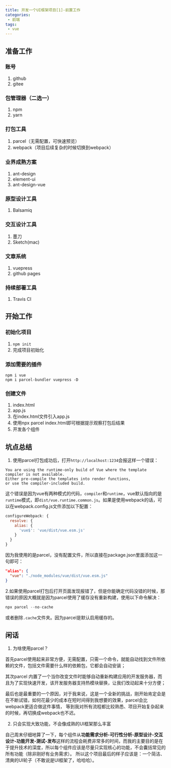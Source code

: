 ```yaml
---
title: 开发一个UI框架项目[1]-前置工作
categories:
 - 前端
tags:
 - vue
---
```


## 准备工作
### 账号
1. github
2. gitee


<!-- more -->

### 包管理器（二选一）
1. npm
2. yarn


### 打包工具
1. parcel（无需配置，可快速预览）
2. webpack（项目后续复杂的时候切换到webpack）


### 业界成熟方案
1. ant-design
2. element-ui
3. ant-design-vue


### 原型设计工具
1. Balsamiq


### 交互设计工具
1. 墨刀
2. Sketch(mac)


### 文章系统
1. vuepress
2. github pages


### 持续部署工具
1. Travis CI

## 开始工作
### 初始化项目
1. `npm init`
2. 完成项目初始化


### 添加需要的插件
```
npm i vue
npm i parcel-bundler vuepress -D
```

### 创建文件
1. index.html
2. app.js
3. 在index.html文件引入app.js
4. 使用npx parcel index.html即可根据提示观察打包后结果
5. 开发各个组件

## 坑点总结
1. 使用parcel打包成功后，打开`http://localhost:1234`会报这样一个错误：
```
You are using the runtime-only build of Vue where the template compiler is not available.
Either pre-compile the templates into render functions,
or use the compiler-included build.
```
这个错误是因为vue有两种模式的代码，`compiler`和`runtime`，vue默认指向的是`runtime`模式，即`dist/vue.runtime.common.js`。如果是使用webpack的话，可以在webpack.config.js文件添加以下配置：
```js
configureWebpack: {
  resolve: {
    alias: {
      'vue$': 'vue/dist/vue.esm.js'
    }
  }
}
```
因为我使用的是parcel，没有配置文件，所以直接在package.json里面添加这一句即可：
```json
"alias": {
  "vue": "./node_modules/vue/dist/vue.esm.js"
}
```

2.如果使用parcel打包后打开页面发现报错了，但是你能确定代码没错的时候，那错误的原因大概就是因为parcel使用了缓存没有重新构建，使用以下命令解决：
```js
npx parcel --no-cache
```
或者删除`.cache`文件夹。因为parcel是默认启用缓存的。

## 闲话
1. 为啥使用parcel？

首先parcel使用起来非常方便，无需配置，只需一个命令，就能自动找到文件所依赖的文件，包括文件需要什么样的依赖包，它都会自动安装；

其次parcel 内置了一个当你改变文件时能够自动重新构建应用的开发服务器，而且为了实现快速开发，该开发服务器支持热模块替换，让我们改动起来十分方便；

最后也是最重要的一个原因，对于我来说，这是一个全新的挑战，刚开始肯定会是在不断试错，如何花最少的成本在短时间得到我想要的效果，parcel会比webpack更适合做这件事情，
等到我对所有流程都比较熟悉、项目开始复杂起来的时候，再切换成webpack也不迟。

2. 只会实现大致功能，不会像成熟的UI框架那么丰富

自己周末仔细地算了一下，每个组件从**功能需求分析-可行性分析-原型设计-交互设计-功能开发-测试-发布**这样的流程会耗费非常多的时间，而我的主要目的是在于提升技术的深度，所以每个组件应该是尽量只实现核心的功能，不会囊括常见的所有功能（除非刚好有业务需求）。
所以这个项目最后的样子应该是：一个简洁、清爽的UI轮子（不敢说是UI框架了，哈哈哈）。

